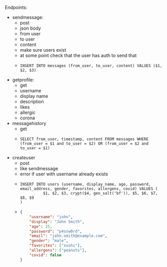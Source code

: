 Endpoints:
- sendmessage:
    - post
    - json body
    - from user
    - to user
    - content
    - make sure users exist
    - at some point check that the user has auth to send that
    - ```postgresql
      INSERT INTO messages (from_user, to_user, content) VALUES ($1, $2, $3)
      ```
- getprofile:
    - get
    - username
    - display name
    - description
    - likes
    - allergic
    - corona
- messagehistory
    - get
    - ```postgresql
      SELECT from_user, timestamp, content FROM messages WHERE (from_user = $1 and to_user = $2) OR (from_user = $2 and to_user = $1)
      ```
- createuser
    - post
    - like sendmessage
    - error if user with username already exists
    - ```postgresql
      INSERT INTO users (username, display_name, age, password, email_address, gender, favorites, allergens, covid) VALUES (
                $1, $2, $3, crypt($4, gen_salt('bf')), $5, $6, $7, $8, $9
      )
      ```
    - ```json
      {
          "username": "john",
          "display": "John Smith",
          "age": 25,
          "password": "p4ssw0rd",
          "email": "john.smith@example.com",
          "gender": "male",
          "favorites": ["sushi"],
          "allergens": ["peanuts"],
          "covid": false
      }
      ```